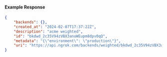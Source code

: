 <!-- Code generated for API Clients. DO NOT EDIT. -->

#### Example Response

```json
{
	"backends": {},
	"created_at": "2024-02-07T17:37:22Z",
	"description": "acme weighted",
	"id": "bkdwd_2c35V94zVBX3anuWEupm8dpv0qQ",
	"metadata": "{\"environment\": \"production\"}",
	"uri": "https://api.ngrok.com/backends/weighted/bkdwd_2c35V94zVBX3anuWEupm8dpv0qQ"
}
```
